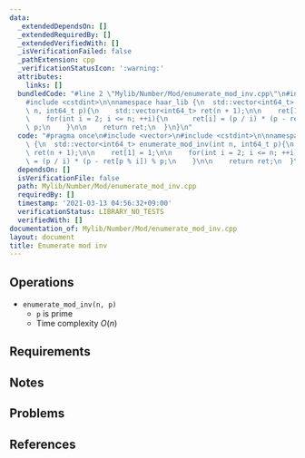 ```yaml
---
data:
  _extendedDependsOn: []
  _extendedRequiredBy: []
  _extendedVerifiedWith: []
  _isVerificationFailed: false
  _pathExtension: cpp
  _verificationStatusIcon: ':warning:'
  attributes:
    links: []
  bundledCode: "#line 2 \"Mylib/Number/Mod/enumerate_mod_inv.cpp\"\n#include <vector>\n\
    #include <cstdint>\n\nnamespace haar_lib {\n  std::vector<int64_t> enumerate_mod_inv(int\
    \ n, int64_t p){\n    std::vector<int64_t> ret(n + 1);\n\n    ret[1] = 1;\n\n\
    \    for(int i = 2; i <= n; ++i){\n      ret[i] = (p / i) * (p - ret[p % i]) %\
    \ p;\n    }\n\n    return ret;\n  }\n}\n"
  code: "#pragma once\n#include <vector>\n#include <cstdint>\n\nnamespace haar_lib\
    \ {\n  std::vector<int64_t> enumerate_mod_inv(int n, int64_t p){\n    std::vector<int64_t>\
    \ ret(n + 1);\n\n    ret[1] = 1;\n\n    for(int i = 2; i <= n; ++i){\n      ret[i]\
    \ = (p / i) * (p - ret[p % i]) % p;\n    }\n\n    return ret;\n  }\n}\n"
  dependsOn: []
  isVerificationFile: false
  path: Mylib/Number/Mod/enumerate_mod_inv.cpp
  requiredBy: []
  timestamp: '2021-03-13 04:56:32+09:00'
  verificationStatus: LIBRARY_NO_TESTS
  verifiedWith: []
documentation_of: Mylib/Number/Mod/enumerate_mod_inv.cpp
layout: document
title: Enumerate mod inv
---
```


## Operations

- `enumerate_mod_inv(n, p)`
  - `p` is prime
  - Time complexity $O(n)$

## Requirements

## Notes

## Problems

## References
